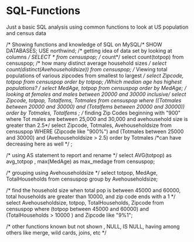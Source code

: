 # SQL-Functions
Just a basic SQL analysis using common functions to look at US population and census data

/* Showing functions and knowledge of SQL on MySQL/*
SHOW DATABASES;
USE northwind;
/* getting idea of data set by looking at columns */
SELECT *
from censuspop;
/* count*/
select count(totpop)
from censuspop;
/* how many distinct average household sizes */
select count(distinct(Avehouseholdsize))
from censuspop;
/* Viewing total populations of various zipcodes from smallest to largest */
select Zipcode, totpop
from censuspop
order by totpop;
/*Which median age has highest populations? */
select MedAge, totpop
from censuspop
order by MedAge;
/* looking at females and males between 20000 and 30000 inclusive*/
select Zipcode, totpop, Totalfems, Totmales
from censuspop
where ((Totmales between 20000 and 30000) and (Totalfems between 20000 and 30000))
order by Totmales, Totalfems
;
/* finding Zip Codes beginning with "900" where Tot males are between 25,000 and 30,000 and avehousehold size is greater than 2.5*/
select Zipcode, Totmales, Avehouseholdsize
from censuspop
WHERE (Zipcode like "900%")
and (Totmales between 25000 and 30000)
and (Avehouseholdsize > 2.5)
order by Totmales /*can have decreasing here as well */ ;

/* using AS statement to report and rename */
select AVG(totpop) as avg_totpop , max(MedAge) as max_medage
from
censuspop;

/* grouping using Avehouseholdsize */
select totpop, MedAge, TotalHouseholds
from censuspop
group by Avehouseholdsize;

/* find the household size when total pop is between 45000 and 60000, total households are greater than 10000, and zip code  ends with a 1 */
select Avehouseholdsize, totpop, TotalHouseholds, Zipcode 
from censuspop
where (totpop between 45000 and 60000) and 
(TotalHouseholds > 10000 ) and 
Zipcode like "9%1";

/* other functions known but not shown , NULL, IS NULL, having among others like merge, wild cards, joins, etc */
